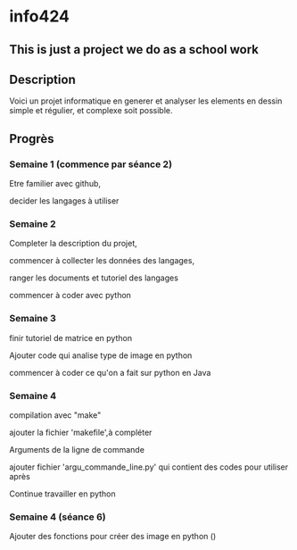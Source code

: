# info424

## This is just a project we do as a school work

## Description
Voici un projet informatique en generer et analyser les elements en dessin simple et régulier, et complexe soit possible.

## Progrès
### Semaine 1 (commence par séance 2)
Etre familier avec github,

decider les langages à utiliser

### Semaine 2
Completer la description du projet,

commencer à collecter les données des langages,

ranger les documents et tutoriel des langages

commencer à coder avec python

### Semaine 3
finir tutoriel de matrice en python

Ajouter code qui analise type de image en python

commencer à coder ce qu'on a fait sur python en Java 

### Semaine 4
compilation avec "make"

ajouter la fichier 'makefile',à compléter

Arguments de la ligne de commande

ajouter fichier 'argu_commande_line.py' qui contient des codes pour utiliser après

Continue travailler en python

### Semaine 4 (séance 6)
Ajouter des fonctions pour créer des image en python
()

